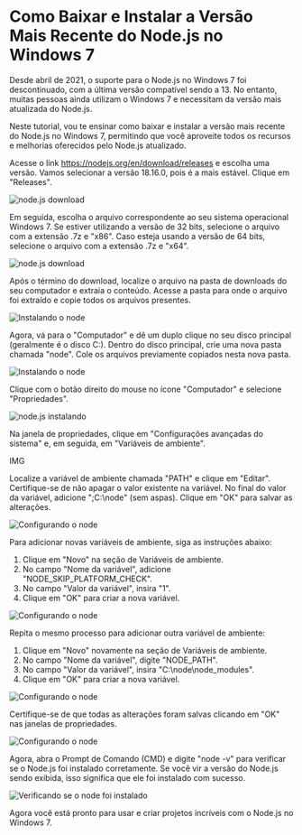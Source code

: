 # Como Baixar e Instalar a Versão Mais Recente do Node.js no Windows 7

Desde abril de 2021, o suporte para o Node.js no Windows 7 foi descontinuado, com a última versão compatível sendo a 13. No entanto, muitas pessoas ainda utilizam o Windows 7 e necessitam da versão mais atualizada do Node.js.

Neste tutorial, vou te ensinar como baixar e instalar a versão mais recente do Node.js no Windows 7, permitindo que você aproveite todos os recursos e melhorias oferecidos pelo Node.js atualizado.

Acesse o link https://nodejs.org/en/download/releases e escolha uma versão. Vamos selecionar a versão 18.16.0, pois é a mais estável. Clique em "Releases".

![node.js download](https://raw.githubusercontent.com/Albertosouzasoares/tabnews-posts/main/img-1.PNG)

Em seguida, escolha o arquivo correspondente ao seu sistema operacional Windows 7. Se estiver utilizando a versão de 32 bits, selecione o arquivo com a extensão .7z e "x86". Caso esteja usando a versão de 64 bits, selecione o arquivo com a extensão .7z e "x64".

![node.js download](https://raw.githubusercontent.com/Albertosouzasoares/tabnews-posts/main/img-2.PNG)

Após o término do download, localize o arquivo na pasta de downloads do seu computador e extraia o conteúdo. Acesse a pasta para onde o arquivo foi extraído e copie todos os arquivos presentes.

![Instalando o node](https://raw.githubusercontent.com/Albertosouzasoares/tabnews-posts/main/img-3.PNG)

Agora, vá para o "Computador" e dê um duplo clique no seu disco principal (geralmente é o disco C:). Dentro do disco principal, crie uma nova pasta chamada "node". Cole os arquivos previamente copiados nesta nova pasta.

![Instalando o node](https://raw.githubusercontent.com/Albertosouzasoares/tabnews-posts/main/img-7.PNG)

Clique com o botão direito do mouse no ícone "Computador" e selecione "Propriedades".

![node.js instalando](https://raw.githubusercontent.com/Albertosouzasoares/tabnews-posts/main/img-5.PNG)

Na janela de propriedades, clique em "Configurações avançadas do sistema" e, em seguida, em "Variáveis de ambiente".

IMG

Localize a variável de ambiente chamada "PATH" e clique em "Editar". Certifique-se de não apagar o valor existente na variável. No final do valor da variável, adicione ";C:\node" (sem aspas). Clique em "OK" para salvar as alterações.

![Configurando o node](https://raw.githubusercontent.com/Albertosouzasoares/tabnews-posts/main/img-7.PNG)

Para adicionar novas variáveis de ambiente, siga as instruções abaixo:

1. Clique em "Novo" na seção de Variáveis de ambiente.
2. No campo "Nome da variável", adicione "NODE_SKIP_PLATFORM_CHECK".
3. No campo "Valor da variável", insira "1".
4. Clique em "OK" para criar a nova variável.

![Configurando o node](https://raw.githubusercontent.com/Albertosouzasoares/tabnews-posts/main/img-10.PNG)

Repita o mesmo processo para adicionar outra variável de ambiente:

1. Clique em "Novo" novamente na seção de Variáveis de ambiente.
2. No campo "Nome da variável", digite "NODE_PATH".
3. No campo "Valor da variável", insira "C:\node\node_modules".
4. Clique em "OK" para criar a nova variável.

![Configurando o node](https://raw.githubusercontent.com/Albertosouzasoares/tabnews-posts/main/img-11.PNG)

Certifique-se de que todas as alterações foram salvas clicando em "OK" nas janelas de propriedades.

![Configurando o node](https://raw.githubusercontent.com/Albertosouzasoares/tabnews-posts/main/img-12.PNG)

Agora, abra o Prompt de Comando (CMD) e digite "node -v" para verificar se o Node.js foi instalado corretamente. Se você vir a versão do Node.js sendo exibida, isso significa que ele foi instalado com sucesso.

![Verificando se o node foi instalado](https://raw.githubusercontent.com/Albertosouzasoares/tabnews-posts/main/img-13.PNG)

Agora você está pronto para usar e criar projetos incríveis com o Node.js no Windows 7.
